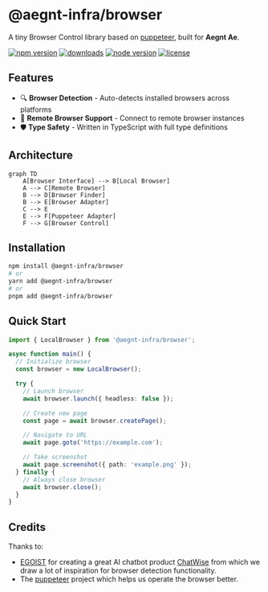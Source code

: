 # @aegnt-infra/browser

A tiny Browser Control library based on [puppeteer](https://github.com/puppeteer/puppeteer), built for **Aegnt Ae**.

<p>
  <a href="https://npmjs.com/package/@aegnt-infra/browser?activeTab=readme"><img src="https://img.shields.io/npm/v/@aegnt-infra/browser?style=flat-square&colorA=564341&colorB=EDED91" alt="npm version" /></a>
  <a href="https://npmcharts.com/compare/@aegnt-infra/browser?minimal=true"><img src="https://img.shields.io/npm/dm/@aegnt-infra/browser.svg?style=flat-square&colorA=564341&colorB=EDED91" alt="downloads" /></a>
  <a href="https://nodejs.org/en/about/previous-releases"><img src="https://img.shields.io/node/v/@aegnt-infra/browser.svg?style=flat-square&colorA=564341&colorB=EDED91" alt="node version"></a>
  <a href="https://github.com/bytedance/UI-AE-desktop/blob/main/LICENSE"><img src="https://img.shields.io/badge/License-Apache%202.0-blue.svg?style=flat-square&colorA=564341&colorB=EDED91" alt="license" /></a>
</p>

## Features

- 🔍 **Browser Detection** - Auto-detects installed browsers across platforms
- 🔄 **Remote Browser Support** - Connect to remote browser instances
- 🛡️ **Type Safety** - Written in TypeScript with full type definitions

## Architecture

```mermaid
graph TD
    A[Browser Interface] --> B[Local Browser]
    A --> C[Remote Browser]
    B --> D[Browser Finder]
    B --> E[Browser Adapter]
    C --> E
    E --> F[Puppeteer Adapter]
    F --> G[Browser Control]
```

## Installation

```bash
npm install @aegnt-infra/browser
# or
yarn add @aegnt-infra/browser
# or
pnpm add @aegnt-infra/browser
```

## Quick Start

```typescript
import { LocalBrowser } from '@aegnt-infra/browser';

async function main() {
  // Initialize browser
  const browser = new LocalBrowser();

  try {
    // Launch browser
    await browser.launch({ headless: false });

    // Create new page
    const page = await browser.createPage();

    // Navigate to URL
    await page.goto('https://example.com');

    // Take screenshot
    await page.screenshot({ path: 'example.png' });
  } finally {
    // Always close browser
    await browser.close();
  }
}
```

## Credits

Thanks to:

- [EGOIST](https://github.com/egoist) for creating a great AI chatbot product [ChatWise](https://chatwise.app/) from which we draw a lot of inspiration for browser detection functionality.
- The [puppeteer](https://github.com/puppeteer/puppeteer) project which helps us operate the browser better.
